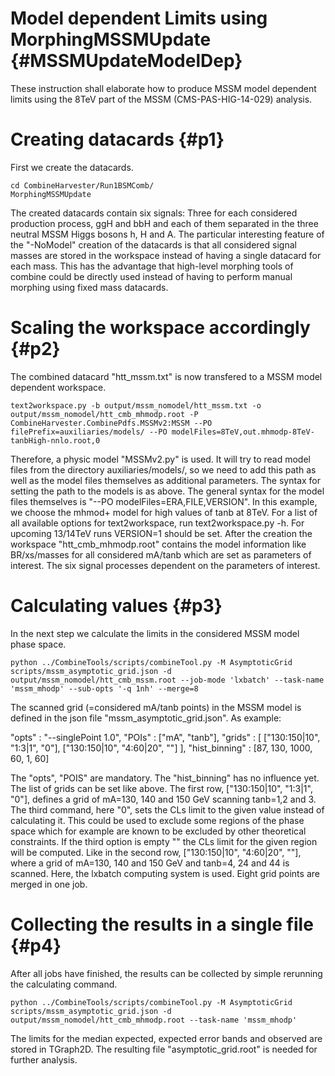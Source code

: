 Model dependent Limits using MorphingMSSMUpdate {#MSSMUpdateModelDep}
=================================================================

These instruction shall elaborate how to produce MSSM model dependent limits using the 8TeV part of the MSSM (CMS-PAS-HIG-14-029) analysis.


Creating datacards {#p1}
========================

First we create the datacards.

    cd CombineHarvester/Run1BSMComb/
    MorphingMSSMUpdate

The created datacards contain six signals: Three for each considered production process, ggH and bbH and each of them separated in the three neutral MSSM Higgs bosons h, H and A. The particular interesting feature of the "-NoModel" creation of the datacards is that all considered signal masses are stored in the workspace instead of having a single datacard for each mass. This has the advantage that high-level morphing tools of combine could be directly used instead of having to perform manual morphing using fixed mass datacards.


Scaling the workspace accordingly {#p2}
=======================================

The combined datacard "htt_mssm.txt" is now transfered to a MSSM model dependent workspace.

    text2workspace.py -b output/mssm_nomodel/htt_mssm.txt -o output/mssm_nomodel/htt_cmb_mhmodp.root -P CombineHarvester.CombinePdfs.MSSMv2:MSSM --PO filePrefix=auxiliaries/models/ --PO modelFiles=8TeV,out.mhmodp-8TeV-tanbHigh-nnlo.root,0

Therefore, a physic model "MSSMv2.py" is used. It will try to read model files from the directory auxiliaries/models/, so we need to add this path as well as the model files themselves as additional parameters. The syntax for setting the path to the models is as above. The general syntax for the model files themselves is "--PO modelFiles=ERA,FILE,VERSION". In this example, we choose the mhmod+ model for high values of tanb at 8TeV. For a list of all available options for text2workspace, run text2workspace.py -h. For upcoming 13/14TeV runs VERSION=1 should be set.
After the creation the workspace "htt_cmb_mhmodp.root" contains the model information like BR/xs/masses for all considered mA/tanb which are set as parameters of interest. The six signal processes dependent on the parameters of interest.


Calculating values {#p3}
========================

In the next step we calculate the limits in the considered MSSM model phase space.

    python ../CombineTools/scripts/combineTool.py -M AsymptoticGrid scripts/mssm_asymptotic_grid.json -d output/mssm_nomodel/htt_cmb_mssm.root --job-mode 'lxbatch' --task-name 'mssm_mhodp' --sub-opts '-q 1nh' --merge=8

The scanned grid (=considered mA/tanb points) in the MSSM model is defined in the json file "mssm_asymptotic_grid.json". As example:

   "opts" : "--singlePoint 1.0",
   "POIs" : ["mA", "tanb"],
   "grids" : [
     ["130:150|10", "1:3|1", "0"],
     ["130:150|10", "4:60|20", ""]
   ],
   "hist_binning" : [87, 130, 1000, 60, 1, 60]

The "opts", "POIS" are mandatory. The "hist_binning" has no influence yet. The list of grids can be set like above. The first row, ["130:150|10", "1:3|1", "0"], defines a grid of mA=130, 140 and 150 GeV scanning tanb=1,2 and 3. The third command, here "0", sets the CLs limit to the given value instead of calculating it. This could be used to exclude some regions of the phase space which for example are known to be excluded by other theoretical constraints. If the third option is empty "" the CLs limit for the given region will be computed. Like in the second row, ["130:150|10", "4:60|20", ""], where a grid of mA=130, 140 and 150 GeV and tanb=4, 24 and 44 is scanned.
Here, the lxbatch computing system is used. Eight grid points are merged in one job.


Collecting the results in a single file {#p4}
=============================================

After all jobs have finished, the results can be collected by simple rerunning the calculating command.

    python ../CombineTools/scripts/combineTool.py -M AsymptoticGrid scripts/mssm_asymptotic_grid.json -d output/mssm_nomodel/htt_cmb_mhmodp.root --task-name 'mssm_mhodp'

The limits for the median expected, expected error bands and observed are stored in TGraph2D. The resulting file "asymptotic_grid.root" is needed for further analysis.
